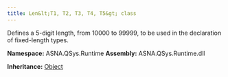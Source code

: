 ```yaml
---
title: Len&lt;T1, T2, T3, T4, T5&gt; class
---
```


Defines a 5-digit length, from 10000 to 99999, to be used in the declaration of fixed-length types.

**Namespace:** ASNA.QSys.Runtime
**Assembly:** ASNA.QSys.Runtime.dll

**Inheritance:** [Object](https://docs.microsoft.com/en-us/dotnet/api/system.object)
<br>
<br>
